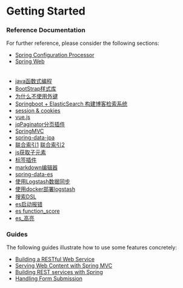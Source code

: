 # Getting Started

### Reference Documentation
For further reference, please consider the following sections:

* [Spring Configuration Processor](https://docs.spring.io/spring-boot/docs/2.2.2.RELEASE/reference/htmlsingle/#configuration-metadata-annotation-processor)
* [Spring Web](https://docs.spring.io/spring-boot/docs/2.2.2.RELEASE/reference/htmlsingle/#boot-features-developing-web-applications)

######
* [java函数式编程](https://blog.csdn.net/icarusliu/article/details/79495534#3-%E5%87%BD%E6%95%B0%E5%BC%8F%E7%BC%96%E7%A8%8B%E6%8E%A5%E5%8F%A3%E7%9A%84%E4%BD%BF%E7%94%A8)
* [BootStrap样式库](https://v3.bootcss.com/components/)
* [为什么不使用外键](https://www.cnblogs.com/rjzheng/p/9907304.html)
* [Springboot + ElasticSearch 构建博客检索系统](https://www.imooc.com/video/19950)
* [session & cookies](https://blog.csdn.net/east123321/article/details/79157464)
* [vue.js](https://cn.vuejs.org/v2/guide/syntax.html)
* [jqPaginator分页插件](http://jqpaginator.keenwon.com/#a3)
* [SpringMVC](https://docs.spring.io/spring/docs/5.2.3.RELEASE/spring-framework-reference/web.html#spring-web)
* [spring-data-jpa](https://docs.spring.io/spring-data/jpa/docs/2.2.4.RELEASE/reference/html/#reference)
* [联合索引1](https://www.cnblogs.com/smallleiit/p/10890071.html)    [联合索引2](https://blog.csdn.net/hknaruto/article/details/91449501)
* [js获取子元素](https://blog.csdn.net/laok_/article/details/75760572)
* [标签插件](https://github.com/xoxco/jQuery-Tags-Input)
* [markdown编辑器](http://editor.md.ipandao.com/)
* [spring-data-es](https://docs.spring.io/spring-data/elasticsearch/docs/3.2.5.RELEASE/reference/html/#new-features)
* [使用Logstash数据同步](https://www.elastic.co/cn/blog/how-to-keep-elasticsearch-synchronized-with-a-relational-database-using-logstash)
* [使用docker部署logstash](https://www.cnblogs.com/xyy2019/p/11738884.html)
* [搜索DSL](https://segmentfault.com/a/1190000018661035)
* [es启动报错](https://www.cnblogs.com/duanxz/p/3567068.html)
* [es function_score](https://www.jianshu.com/p/935197fdf053?utm_medium=hao.caibaojian.com&utm_source=hao.caibaojian.com)
* [es_高亮](https://blog.csdn.net/zhanglh046/article/details/78536118)

### Guides
The following guides illustrate how to use some features concretely:

* [Building a RESTful Web Service](https://spring.io/guides/gs/rest-service/)
* [Serving Web Content with Spring MVC](https://spring.io/guides/gs/serving-web-content/)
* [Building REST services with Spring](https://spring.io/guides/tutorials/bookmarks/)
* [Handling Form Submission](https://spring.io/guides/gs/handling-form-submission/)


